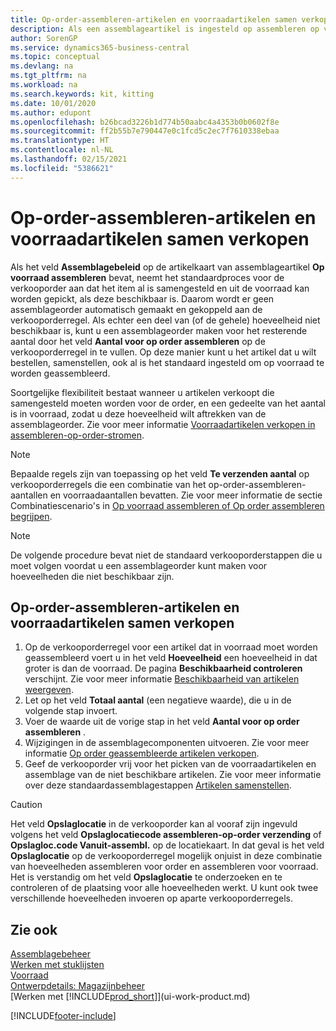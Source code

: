 ```yaml
---
title: Op-order-assembleren-artikelen en voorraadartikelen samen verkopen | Microsoft Docs
description: Als een assemblageartikel is ingesteld op assembleren op voorraad, neemt het standaardproces voor de verkooporder aan dat het item al is samengesteld en uit de voorraad kan worden gepickt, als deze beschikbaar is. Maar als een deel (of allemaal) van de hoeveelheid niet beschikbaar is, hebt u de flexibiliteit om ter plekke een assemblageorder voor het resterende aantal te maken.
author: SorenGP
ms.service: dynamics365-business-central
ms.topic: conceptual
ms.devlang: na
ms.tgt_pltfrm: na
ms.workload: na
ms.search.keywords: kit, kitting
ms.date: 10/01/2020
ms.author: edupont
ms.openlocfilehash: b26bcad3226b1d774b50aabc4a4353b0b0602f8e
ms.sourcegitcommit: ff2b55b7e790447e0c1fcd5c2ec7f7610338ebaa
ms.translationtype: HT
ms.contentlocale: nl-NL
ms.lasthandoff: 02/15/2021
ms.locfileid: "5386621"
---
```

# <a name="sell-assemble-to-order-items-and-inventory-items-together"></a>Op-order-assembleren-artikelen en voorraadartikelen samen verkopen
Als het veld **Assemblagebeleid** op de artikelkaart van assemblageartikel **Op voorraad assembleren** bevat, neemt het standaardproces voor de verkooporder aan dat het item al is samengesteld en uit de voorraad kan worden gepickt, als deze beschikbaar is. Daarom wordt er geen assemblageorder automatisch gemaakt en gekoppeld aan de verkooporderregel. Als echter een deel van (of de gehele) hoeveelheid niet beschikbaar is, kunt u een assemblageorder maken voor het resterende aantal door het veld **Aantal voor op order assembleren** op de verkooporderregel in te vullen. Op deze manier kunt u het artikel dat u wilt bestellen, samenstellen, ook al is het standaard ingesteld om op voorraad te worden geassembleerd.  

Soortgelijke flexibiliteit bestaat wanneer u artikelen verkoopt die samengesteld moeten worden voor de order, en een gedeelte van het aantal is in voorraad, zodat u deze hoeveelheid wilt aftrekken van de assemblageorder. Zie voor meer informatie [Voorraadartikelen verkopen in assembleren-op-order-stromen](assembly-how-to-sell-inventory-items-in-assemble-to-order-flows.md).  

> [!NOTE]  
>  Bepaalde regels zijn van toepassing op het veld **Te verzenden aantal** op verkooporderregels die een combinatie van het op-order-assembleren-aantallen en voorraadaantallen bevatten. Zie voor meer informatie de sectie Combinatiescenario's in [Op voorraad assembleren of Op order assembleren begrijpen](assembly-assemble-to-order-or-assemble-to-stock.md).  

> [!NOTE]  
>  De volgende procedure bevat niet de standaard verkooporderstappen die u moet volgen voordat u een assemblageorder kunt maken voor hoeveelheden die niet beschikbaar zijn.

## <a name="to-sell-assemble-to-order-items-and-inventory-items-together"></a>Op-order-assembleren-artikelen en voorraadartikelen samen verkopen  
1.  Op de verkooporderregel voor een artikel dat in voorraad moet worden geassembleerd voert u in het veld **Hoeveelheid** een hoeveelheid in dat groter is dan de voorraad. De pagina **Beschikbaarheid controleren** verschijnt. Zie voor meer informatie [Beschikbaarheid van artikelen weergeven](inventory-how-availability-overview.md).
2.  Let op het veld **Totaal aantal** (een negatieve waarde), die u in de volgende stap invoert.  
3.  Voer de waarde uit de vorige stap in het veld **Aantal voor op order assembleren** .  
4.  Wijzigingen in de assemblagecomponenten uitvoeren. Zie voor meer informatie [Op order geassembleerde artikelen verkopen](assembly-how-to-sell-items-assembled-to-order.md).  
5.  Geef de verkooporder vrij voor het picken van de voorraadartikelen en assemblage van de niet beschikbare artikelen. Zie voor meer informatie over deze standaardassemblagestappen [Artikelen samenstellen](assembly-how-to-assemble-items.md).  

> [!CAUTION]  
>  Het veld **Opslaglocatie** in de verkooporder kan al vooraf zijn ingevuld volgens het veld **Opslaglocatiecode assembleren-op-order verzending** of **Opslagloc.code Vanuit-assembl.** op de locatiekaart. In dat geval is het veld **Opslaglocatie** op de verkooporderregel mogelijk onjuist in deze combinatie van hoeveelheden assembleren voor order en assembleren voor voorraad. Het is verstandig om het veld **Opslaglocatie** te onderzoeken en te controleren of de plaatsing voor alle hoeveelheden werkt. U kunt ook twee verschillende hoeveelheden invoeren op aparte verkooporderregels.  

## <a name="see-also"></a>Zie ook  
[Assemblagebeheer](assembly-assemble-items.md)  
[Werken met stuklijsten](inventory-how-work-BOMs.md)  
[Voorraad](inventory-manage-inventory.md)  
[Ontwerpdetails: Magazijnbeheer](design-details-warehouse-management.md)  
[Werken met [!INCLUDE[prod_short](includes/prod_short.md)]](ui-work-product.md)


[!INCLUDE[footer-include](includes/footer-banner.md)]